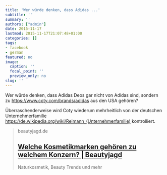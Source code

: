 ```yaml
---
title: 'Wer würde denken, dass Adidas ...'
subtitle: ''
summary: ''
authors: ["admin"]
date: 2015-11-17
lastmod: 2015-11-17T21:07:48+01:00
categories: []
tags:
- facebook
- german
featured: no
image:
  caption: ''
  focal_point: ''
  preview_only: no
slug: ''
---
```

Wer würde denken, dass Adidas Deos gar nicht von Adidas sind, sondern zu https://www.coty.com/brands/adidas aus den USA gehören?

Überraschenderweise wird Coty wiederum mehrheitlich von der deutschen Unternehmerfamilie https://de.wikipedia.org/wiki/Reimann_(Unternehmerfamilie) kontrolliert.
> beautyjagd.de
> ## [Welche Kosmetikmarken gehören zu welchem Konzern? | Beautyjagd](http://beautyjagd.de/2012/06/03/welche-kosmetikmarken-gehoren-zu-welchem-konzern/)
>
>Naturkosmetik, Beauty Trends und mehr


